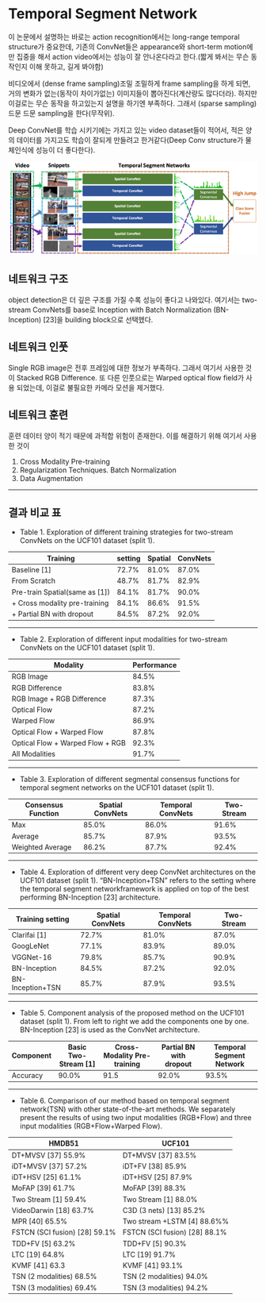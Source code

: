 # Temporal Segment Network

이 논문에서 설명하는 바로는 action recognition에서는 long-range temporal structure가 중요한데, 기존의 ConvNet들은 appearance와 short-term motion에만 집중을 해서 action video에서는 성능이 잘 안나온다라고 한다.(짧게 봐서는 무슨 동작인지 이해 못하고, 길게 봐야함)

비디오에서 (dense frame sampling)조밀 조밀하게 frame sampling을 하게 되면, 거의 변화가 없는(동작이 차이가없는) 이미지들이 뽑아진다(계산량도 많다더라). 하지만 이걸로는 무슨 동작을 하고있는지 설명을 하기엔 부족하다. 그래서 (sparse sampling) 드문 드문 sampling을 한다(무작위).

Deep ConvNet를 학습 시키기에는 가지고 있는 video dataset들이 적어서, 적은 양의 데이터를 가지고도 학습이 잘되게 만들려고 한거같다(Deep Conv structure가 물체인식에 성능이 더 좋다한다).

![TSN](./image/TSN.png "TSN")

## 네트워크 구조

object detection은 더 깊은 구조를 가질 수록 성능이 좋다고 나와있다. 여기서는 two-stream ConvNets를 base로 Inception with Batch Normalization (BN-Inception) [23]을 building block으로 선택헸다. 

## 네트워크 인풋

Single RGB image은 전후 프레임에 대한 정보가 부족하다. 그래서 여기서 사용한 것이 Stacked RGB Difference.
또 다른 인풋으로는 Warped optical flow field가 사용 되었는데, 이걸로 불필요한 카메라 모션을 제거했다. 

## 네트워크 훈련

훈련 데이터 양이 적기 때문에 과적합 위험이 존재한다. 이를 해결하기 위해 여기서 사용한 것이 
1) Cross Modality Pre-training
2) Regularization Techniques. Batch Normalization
3) Data Augmentation

<hr/>

## **결과 비교 표**

* Table 1. Exploration of different training strategies for two-stream ConvNets on the UCF101 dataset (split 1).

|Training|setting|Spatial|ConvNets|
|------|---|---|---|
|Baseline [1]|72.7%|81.0%|87.0%|
|From Scratch|48.7%|81.7%|82.9%|
|Pre-train Spatial(same as [1])|84.1%|81.7%|90.0%|
|+ Cross modality pre-training|84.1%|86.6%|91.5%|
|+ Partial BN with dropout|84.5%|87.2%|92.0%|

<hr/>

* Table 2. Exploration of different input modalities for two-stream ConvNets on the
UCF101 dataset (split 1).

|Modality |Performance|
|------|---|
|RGB Image|84.5%|
|RGB Difference|83.8%|
|RGB Image + RGB Difference|87.3%|
|Optical Flow|87.2%|
|Warped Flow|86.9%|
|Optical Flow + Warped Flow|87.8%|
|Optical Flow + Warped Flow + RGB|92.3%|
|All Modalities |91.7%|

<hr/>

* Table 3. Exploration of different segmental consensus functions for temporal segment
networks on the UCF101 dataset (split 1).

|Consensus Function|Spatial ConvNets|Temporal ConvNets|Two-Stream|
|------|---|---|---|
|Max|85.0% |86.0%|91.6%|
|Average|85.7%|87.9%|93.5%|
|Weighted Average|86.2%|87.7%|92.4%|

<hr/>

* Table 4. Exploration of different very deep ConvNet architectures on the UCF101
dataset (split 1). “BN-Inception+TSN” refers to the setting where the temporal segment networkframework is applied on top of the best performing BN-Inception [23]
architecture.

|Training setting|Spatial ConvNets|Temporal ConvNets|Two-Stream|
|------|---|---|---|
|Clarifai [1] |72.7%|81.0%|87.0%|
|GoogLeNet |77.1%|83.9%|89.0%|
|VGGNet-16|79.8%|85.7%|90.9%|
|BN-Inception|84.5%|87.2%|92.0%|
|BN-Inception+TSN|85.7%|87.9%|93.5%|

<hr/>

* Table 5. Component analysis of the proposed method on the UCF101 dataset (split
1). From left to right we add the components one by one. BN-Inception [23] is used as
the ConvNet architecture.

|Component|Basic Two-Stream [1]|Cross-Modality Pre-training|Partial BN with dropout|Temporal Segment Network|
|------|---|---|---|---|
|Accuracy|90.0%|91.5|92.0%|93.5%|


<hr/>

* Table 6. Comparison of our method based on temporal segment network(TSN) with
other state-of-the-art methods. We separately present the results of using two input
modalities (RGB+Flow) and three input modalities (RGB+Flow+Warped Flow).

|HMDB51|UCF101|
|------|---|
|DT+MVSV [37] 55.9%|DT+MVSV [37] 83.5%|
|iDT+MVSV [37] 57.2%|iDT+FV [38] 85.9%|
|iDT+HSV [25] 61.1%|iDT+HSV [25] 87.9%|
|MoFAP [39] 61.7% |MoFAP [39] 88.3%|
|Two Stream [1] 59.4%|Two Stream [1] 88.0%|
|VideoDarwin [18] 63.7%|C3D (3 nets) [13] 85.2%|
|MPR [40] 65.5%|Two stream +LSTM [4] 88.6%%|
|FSTCN (SCI fusion) [28] 59.1%|FSTCN (SCI fusion) [28] 88.1%|
|TDD+FV [5] 63.2%|TDD+FV [5] 90.3%|
|LTC [19] 64.8% |LTC [19] 91.7%|
|KVMF [41] 63.3|KVMF [41] 93.1%|
|TSN (2 modalities) 68.5%|TSN (2 modalities) 94.0%|
|TSN (3 modalities) 69.4%|TSN (3 modalities) 94.2%|

